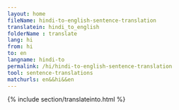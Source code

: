 ```yaml
---
layout: home
fileName: hindi-to-english-sentence-translation
translatein: hindi_to_english
folderName : translate
lang: hi
from: hi
to: en
langname: hindi-to
permalink: /hi/hindi-to-english-sentence-translation
tool: sentence-translations
matchurls: en&&hi&&en
---
```

{% include section/translateinto.html %}
